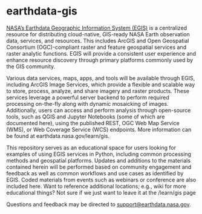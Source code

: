 # earthdata-gis

[NASA’s Earthdata Geographic Information System (EGIS)](gis.earthdata.nasa.gov) is a centralized resource for distributing cloud-native, GIS-ready NASA Earth observation data, services, and resources. This includes ArcGIS and Open Geospatial Consortium 
(OGC)-compliant raster and feature geospatial services and raster analytic functions. EGIS will provide a consistent user 
experience and enhance resource discovery through primary platforms commonly used by the GIS community.

Various data services, maps, apps, and tools will be available through EGIS, including ArcGIS Image Services, which provide a flexible and scalable way to store, process, analyze, and share imagery and raster products. These services leverage a powerful server backend to perform required processing on-the-fly along with dynamic mosaicking of images. Additionally, users can access and perform analysis through open-source tools, such as QGIS and Jupyter Notebooks (some of which are documented here), using the published REST, OGC Web Map Service (WMS), or Web Coverage Service (WCS) endpoints. More information can be found at earthdata.nasa.gov/learn/gis.

This repository serves as an educational space for users looking for examples of using EGIS services in Python, including common processing methods and geospatial platforms. Updates and additions to the materials contained herein will be performed based on community engagement and feedback as well as common workflows and use cases as identified by EGIS. Coded materials from events such as webinars or conference are also included here. Want to reference additional locations; e.g., wiki for more educational things? Not sure if we just want to leave it at the /learn/gis page

Questions and feedback may be directed to support@earthdata.nasa.gov.
